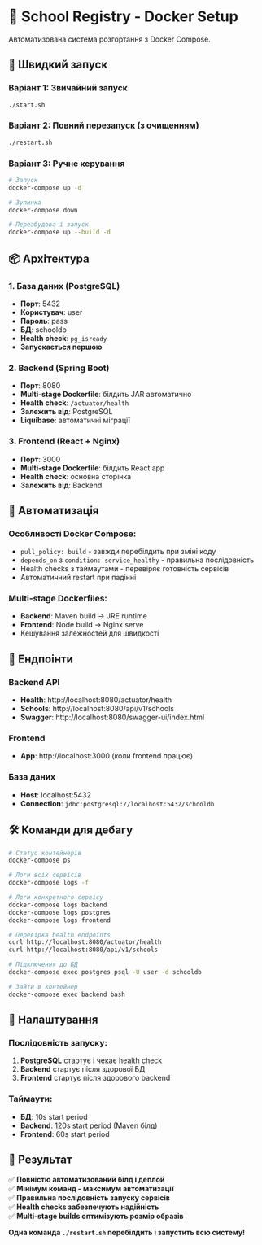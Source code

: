 # 🏫 School Registry - Docker Setup

Автоматизована система розгортання з Docker Compose.

## 🚀 Швидкий запуск

### Варіант 1: Звичайний запуск
```bash
./start.sh
```

### Варіант 2: Повний перезапуск (з очищенням)
```bash
./restart.sh
```

### Варіант 3: Ручне керування
```bash
# Запуск
docker-compose up -d

# Зупинка
docker-compose down

# Перезбудова і запуск
docker-compose up --build -d
```

## 📦 Архітектура

### 1. База даних (PostgreSQL)
- **Порт**: 5432
- **Користувач**: user
- **Пароль**: pass  
- **БД**: schooldb
- **Health check**: `pg_isready`
- **Запускається першою**

### 2. Backend (Spring Boot)
- **Порт**: 8080
- **Multi-stage Dockerfile**: білдить JAR автоматично
- **Health check**: `/actuator/health`
- **Залежить від**: PostgreSQL
- **Liquibase**: автоматичні міграції

### 3. Frontend (React + Nginx)
- **Порт**: 3000
- **Multi-stage Dockerfile**: білдить React app
- **Health check**: основна сторінка
- **Залежить від**: Backend

## 🔄 Автоматизація

### Особливості Docker Compose:
- `pull_policy: build` - завжди перебілдить при зміні коду
- `depends_on` з `condition: service_healthy` - правильна послідовність
- Health checks з таймаутами - перевіряє готовність сервісів
- Автоматичний restart при падінні

### Multi-stage Dockerfiles:
- **Backend**: Maven build → JRE runtime
- **Frontend**: Node build → Nginx serve
- Кешування залежностей для швидкості

## 🔗 Ендпоінти

### Backend API
- **Health**: http://localhost:8080/actuator/health
- **Schools**: http://localhost:8080/api/v1/schools
- **Swagger**: http://localhost:8080/swagger-ui/index.html

### Frontend
- **App**: http://localhost:3000 (коли frontend працює)

### База даних
- **Host**: localhost:5432
- **Connection**: `jdbc:postgresql://localhost:5432/schooldb`

## 🛠️ Команди для дебагу

```bash
# Статус контейнерів
docker-compose ps

# Логи всіх сервісів
docker-compose logs -f

# Логи конкретного сервісу
docker-compose logs backend
docker-compose logs postgres
docker-compose logs frontend

# Перевірка health endpoints
curl http://localhost:8080/actuator/health
curl http://localhost:8080/api/v1/schools

# Підключення до БД
docker-compose exec postgres psql -U user -d schooldb

# Зайти в контейнер
docker-compose exec backend bash
```

## 🔧 Налаштування

### Послідовність запуску:
1. **PostgreSQL** стартує і чекає health check
2. **Backend** стартує після здорової БД
3. **Frontend** стартує після здорового backend

### Таймаути:
- **БД**: 10s start period
- **Backend**: 120s start period (Maven білд)  
- **Frontend**: 60s start period

## 🎯 Результат

✅ **Повністю автоматизований білд і деплой**  
✅ **Мінімум команд - максимум автоматизації**  
✅ **Правильна послідовність запуску сервісів**  
✅ **Health checks забезпечують надійність**  
✅ **Multi-stage builds оптимізують розмір образів**

**Одна команда `./restart.sh` перебілдить і запустить всю систему!** 